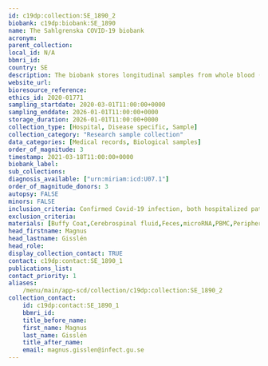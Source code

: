 ```yaml
---
id: c19dp:collection:SE_1890_2
biobank: c19dp:biobank:SE_1890
name: The Sahlgrenska COVID-19 biobank
acronym:
parent_collection:
local_id: N/A
bbmri_id:
country: SE
description: The biobank stores longitudinal samples from whole blood (DNA/RNA), plasma, serum and cryopreserved PBMC, faeces, urine, and Cerebrospinal fluid. More than 1500 patients with various disease severity (mild, moderate, severe/critical) and with linked full medical status and history have been included and followed with blood sampling and clinical examination during the acute phase (d1,3,6,10, 14+) and after 3, 6, 12m+. Additionally, >200 hospital staff (ID Clinic) are longitudinal followed with blood sampling, PBMC and clinical data every 3m. Patients with long-term symptoms (n=150, previously hospitalized and patients referred from primary care) are followed in a separate project including blood and Cerebrospinal fluid.
website_url:
bioresource_reference:
ethics_id: 2020-01771
sampling_startdate: 2020-03-01T11:00:00+0000
sampling_enddate: 2026-01-01T11:00:00+0000
storage_duration: 2026-01-01T11:00:00+0000
collection_type: [Hospital, Disease specific, Sample]
collection_category: "Research sample collection"
data_categories: [Medical records, Biological samples]
order_of_magnitude: 3
timestamp: 2021-03-18T11:00:00+0000
biobank_label:
sub_collections:
diagnosis_available: ["urn:miriam:icd:U07.1"]
order_of_magnitude_donors: 3
autopsy: FALSE
minors: FALSE
inclusion_criteria: Confirmed Covid-19 infection, both hospitalized patients with moderate, severe or critical disease, and outpatients; Adult patients >18; Men and women.
exclusion_criteria:
materials: [Buffy Coat,Cerebrospinal fluid,Feces,microRNA,PBMC,Peripheral blood cells,Plasma,RNA,Serum,Urine,Whole Blood]
head_firstname: Magnus
head_lastname: Gisslén
head_role:
display_collection_contact: TRUE
contact: c19dp:contact:SE_1890_1
publications_list:
contact_priority: 1
aliases:
    /menu/main/app-scd/collection/c19dp:collection:SE_1890_2
collection_contact:
    id: c19dp:contact:SE_1890_1
    bbmri_id:
    title_before_name:
    first_name: Magnus
    last_name: Gisslén
    title_after_name:
    email: magnus.gisslen@infect.gu.se
---
```

